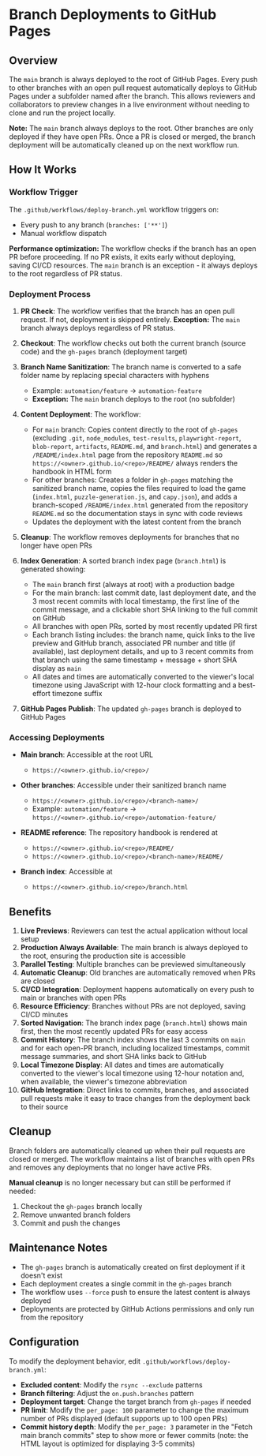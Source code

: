 # Branch Deployments to GitHub Pages

## Overview

The `main` branch is always deployed to the root of GitHub Pages. Every push to other branches with an open pull request automatically deploys to GitHub Pages under a subfolder named after the branch. This allows reviewers and collaborators to preview changes in a live environment without needing to clone and run the project locally.

**Note:** The `main` branch always deploys to the root. Other branches are only deployed if they have open PRs. Once a PR is closed or merged, the branch deployment will be automatically cleaned up on the next workflow run.

## How It Works

### Workflow Trigger

The `.github/workflows/deploy-branch.yml` workflow triggers on:
- Every push to any branch (`branches: ['**']`)
- Manual workflow dispatch

**Performance optimization:** The workflow checks if the branch has an open PR before proceeding. If no PR exists, it exits early without deploying, saving CI/CD resources. The `main` branch is an exception - it always deploys to the root regardless of PR status.

### Deployment Process

1. **PR Check**: The workflow verifies that the branch has an open pull request. If not, deployment is skipped entirely. **Exception:** The `main` branch always deploys regardless of PR status.

2. **Checkout**: The workflow checks out both the current branch (source code) and the `gh-pages` branch (deployment target)

3. **Branch Name Sanitization**: The branch name is converted to a safe folder name by replacing special characters with hyphens
   - Example: `automation/feature` → `automation-feature`
   - **Exception:** The `main` branch deploys to the root (no subfolder)

4. **Content Deployment**: The workflow:
   - For `main` branch: Copies content directly to the root of `gh-pages` (excluding `.git`, `node_modules`, `test-results`, `playwright-report`, `blob-report`, `artifacts`, `README.md`, and `branch.html`) and generates a `/README/index.html` page from the repository `README.md` so `https://<owner>.github.io/<repo>/README/` always renders the handbook in HTML form
   - For other branches: Creates a folder in `gh-pages` matching the sanitized branch name, copies the files required to load the game (`index.html`, `puzzle-generation.js`, and `capy.json`), and adds a branch-scoped `/README/index.html` generated from the repository `README.md` so the documentation stays in sync with code reviews
   - Updates the deployment with the latest content from the branch

5. **Cleanup**: The workflow removes deployments for branches that no longer have open PRs

6. **Index Generation**: A sorted branch index page (`branch.html`) is generated showing:
   - The `main` branch first (always at root) with a production badge
   - For the main branch: last commit date, last deployment date, and the 3 most recent commits with local timestamp, the first line of the commit message, and a clickable short SHA linking to the full commit on GitHub
   - All branches with open PRs, sorted by most recently updated PR first
   - Each branch listing includes: the branch name, quick links to the live preview and GitHub branch, associated PR number and title (if available), last deployment details, and up to 3 recent commits from that branch using the same timestamp + message + short SHA display as `main`
   - All dates and times are automatically converted to the viewer's local timezone using JavaScript with 12-hour clock formatting and a best-effort timezone suffix

7. **GitHub Pages Publish**: The updated `gh-pages` branch is deployed to GitHub Pages

### Accessing Deployments

- **Main branch**: Accessible at the root URL
  - `https://<owner>.github.io/<repo>/`

- **Other branches**: Accessible under their sanitized branch name
  - `https://<owner>.github.io/<repo>/<branch-name>/`
  - Example: `automation/feature` → `https://<owner>.github.io/<repo>/automation-feature/`

- **README reference**: The repository handbook is rendered at
  - `https://<owner>.github.io/<repo>/README/`
  - `https://<owner>.github.io/<repo>/<branch-name>/README/`

- **Branch index**: Accessible at
  - `https://<owner>.github.io/<repo>/branch.html`

## Benefits

1. **Live Previews**: Reviewers can test the actual application without local setup
2. **Production Always Available**: The main branch is always deployed to the root, ensuring the production site is accessible
3. **Parallel Testing**: Multiple branches can be previewed simultaneously
4. **Automatic Cleanup**: Old branches are automatically removed when PRs are closed
5. **CI/CD Integration**: Deployment happens automatically on every push to main or branches with open PRs
6. **Resource Efficiency**: Branches without PRs are not deployed, saving CI/CD minutes
7. **Sorted Navigation**: The branch index page (`branch.html`) shows main first, then the most recently updated PRs for easy access
8. **Commit History**: The branch index shows the last 3 commits on `main` and for each open-PR branch, including localized timestamps, commit message summaries, and short SHA links back to GitHub
9. **Local Timezone Display**: All dates and times are automatically converted to the viewer's local timezone using 12-hour notation and, when available, the viewer's timezone abbreviation
10. **GitHub Integration**: Direct links to commits, branches, and associated pull requests make it easy to trace changes from the deployment back to their source

## Cleanup

Branch folders are automatically cleaned up when their pull requests are closed or merged. The workflow maintains a list of branches with open PRs and removes any deployments that no longer have active PRs.

**Manual cleanup** is no longer necessary but can still be performed if needed:

1. Checkout the `gh-pages` branch locally
2. Remove unwanted branch folders
3. Commit and push the changes

## Maintenance Notes

- The `gh-pages` branch is automatically created on first deployment if it doesn't exist
- Each deployment creates a single commit in the `gh-pages` branch
- The workflow uses `--force` push to ensure the latest content is always deployed
- Deployments are protected by GitHub Actions permissions and only run from the repository

## Configuration

To modify the deployment behavior, edit `.github/workflows/deploy-branch.yml`:

- **Excluded content**: Modify the `rsync --exclude` patterns
- **Branch filtering**: Adjust the `on.push.branches` pattern
- **Deployment target**: Change the target branch from `gh-pages` if needed
- **PR limit**: Modify the `per_page: 100` parameter to change the maximum number of PRs displayed (default supports up to 100 open PRs)
- **Commit history depth**: Modify the `per_page: 3` parameter in the "Fetch main branch commits" step to show more or fewer commits (note: the HTML layout is optimized for displaying 3-5 commits)

